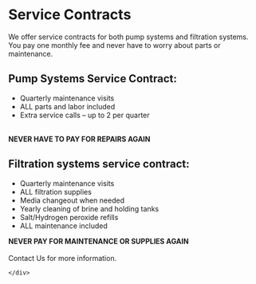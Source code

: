 <script src="{{ '/js/collapsible.js?v=' | append: site.github.build_revision | relative_url }}"></script>

<div id="root">
    <div id="serviceContracts">
        <h1 class="serviceContracts-header">Service Contracts</h1>
        <div>
            We offer service contracts for both pump systems and filtration systems.  You pay one monthly fee and never have to worry about parts or maintenance.
            <div class="listHeader">
                <h2>Pump Systems Service Contract:</h2>
                </div>
                <div class = "list-left">
                    <ul>
                        <li>Quarterly maintenance visits</li>
                        <li>ALL parts and labor included</li>
                        <li>Extra service calls – up to 2 per quarter</li>
                    </ul>
                    <br>
                </div>
                <div class="listFooter">
                <b>NEVER HAVE TO PAY FOR REPAIRS AGAIN</b>
            </div>
            <div class = "listHeader">
                <h2>Filtration systems service contract:</h2>
                </div>
                <div class = "list">
                    <ul>
                        <li>Quarterly maintenance visits</li>
                        <li>ALL filtration supplies</li>
                        <li>Media changeout when needed</li>
                        <li>Yearly cleaning of brine and holding tanks</li>
                        <li>Salt/Hydrogen peroxide refills</li>
                        <li>ALL maintenance included</li>
                    </ul>
                </div>
                <div class="listFooter">
                <b>NEVER PAY FOR MAINTENANCE OR SUPPLIES AGAIN</b>
            </div>
            <br>
            <a>Contact Us for more information.</a>
        </div>
        
    </div>
</div>
